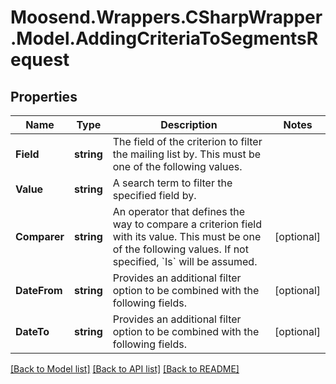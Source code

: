 # Moosend.Wrappers.CSharpWrapper.Model.AddingCriteriaToSegmentsRequest
## Properties

Name | Type | Description | Notes
------------ | ------------- | ------------- | -------------
**Field** | **string** | The field of the criterion to filter the mailing list by. This must be one of the following values. | 
**Value** | **string** | A search term to filter the specified field by. | 
**Comparer** | **string** | An operator that defines the way to compare a criterion field with its value. This must be one of the following values. If not specified, &#x60;Is&#x60; will be assumed. | [optional] 
**DateFrom** | **string** | Provides an additional filter option to be combined with the following fields. | [optional] 
**DateTo** | **string** | Provides an additional filter option to be combined with the following fields. | [optional] 

[[Back to Model list]](../README.md#documentation-for-models) [[Back to API list]](../README.md#documentation-for-api-endpoints) [[Back to README]](../README.md)

